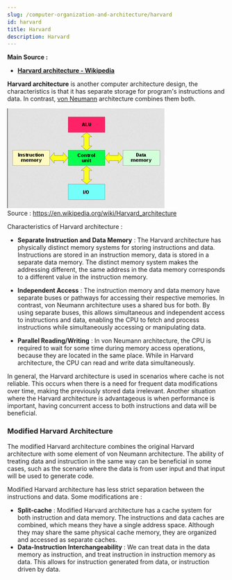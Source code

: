 ```yaml
---
slug: /computer-organization-and-architecture/harvard
id: harvard
title: Harvard
description: Harvard
---
```


**Main Source :**

- **[Harvard architecture - Wikipedia](https://en.wikipedia.org/wiki/Harvard_architecture)**

**Harvard architecture** is another computer architecture design, the characteristics is that it has separate storage for program's instructions and data. In contrast, [von Neumann](/computer-organization-and-architecture/von-neumann#architecture) architecture combines them both.

![Harvard architecture](./harvard-architecture.png)  
Source : https://en.wikipedia.org/wiki/Harvard_architecture

Characteristics of Harvard architecture :

- **Separate Instruction and Data Memory** : The Harvard architecture has physically distinct memory systems for storing instructions and data. Instructions are stored in an instruction memory, data is stored in a separate data memory. The distinct memory system makes the addressing different, the same address in the data memory corresponds to a different value in the instruction memory.

- **Independent Access** : The instruction memory and data memory have separate buses or pathways for accessing their respective memories. In contrast, von Neumann architecture uses a shared bus for both. By using separate buses, this allows simultaneous and independent access to instructions and data, enabling the CPU to fetch and process instructions while simultaneously accessing or manipulating data.

- **Parallel Reading/Writing** : In von Neumann architecture, the CPU is required to wait for some time during memory access operations, because they are located in the same place. While in Harvard architecture, the CPU can read and write data simultaneously.

In general, the Harvard architecture is used in scenarios where cache is not reliable. This occurs when there is a need for frequent data modifications over time, making the previously stored data irrelevant. Another situation where the Harvard architecture is advantageous is when performance is important, having concurrent access to both instructions and data will be beneficial.

### Modified Harvard Architecture

The modified Harvard architecture combines the original Harvard architecture with some element of von Neumann architecture. The ability of treating data and instruction in the same way can be beneficial in some cases, such as the scenario where the data is from user input and that input will be used to generate code.

Modified Harvard architecture has less strict separation between the instructions and data. Some modifications are :

- **Split-cache** : Modified Harvard architecture has a cache system for both instruction and data memory. The instructions and data caches are combined, which means they have a single address space. Although they may share the same physical cache memory, they are organized and accessed as separate caches.
- **Data-Instruction Interchangeability** : We can treat data in the data memory as instruction, and treat instruction in instruction memory as data. This allows for instruction generated from data, or instruction driven by data.
